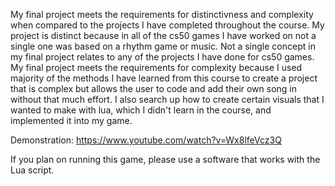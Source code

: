 My final project meets the requirements for distinctivness and complexity when compared to the projects I have completed throughout the course. My project is distinct because in
all of the cs50 games I have worked on not a single one was based on a rhythm game or music. Not a single concept in my final project relates to any of the projects I have done
for cs50 games. My final project meets the requirements for complexity because I used majority of the methods I have learned from this course to create a project that is complex 
but allows the user to code and add their own song in without that much effort. I also search up how to create certain visuals that I wanted to make with lua, which I didn't 
learn in the course, and implemented it into my game.

Demonstration: https://www.youtube.com/watch?v=Wx8lfeVcz3Q

If you plan on running this game, please use a software that works with the Lua script.

